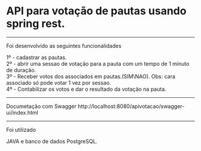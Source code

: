 # API para votação de pautas usando spring rest.

-----------------------------------------------

Foi desenvolvido as seguintes funcionalidades

1º - cadastrar as pautas.  
2º - abrir uma sessao de votação para a pauta com um tempo de 1 minuto de duração.  
3º - Receber votos dos associados em pautas.(SIM\NAO). Obs: cara associado só pode votar 1 vez por sessao.  
4º - Contabilizar os votos e dar o resultado da votação na pauta.  

----------------------------------------------------------------------------------

Documetação com Swagger
http://localhost:8080/apivotacao/swagger-ui/index.html

-----------------------------------------------------------------------------------

Foi utilizado

JAVA e banco de dados PostgreSQL.

